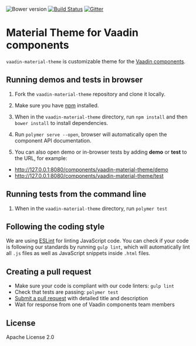![Bower version](https://img.shields.io/bower/v/vaadin-material-theme.svg)
[![Build Status](https://travis-ci.org/vaadin/vaadin-material-theme.svg?branch=master)](https://travis-ci.org/vaadin/vaadin-material-theme)
[![Gitter](https://badges.gitter.im/Join%20Chat.svg)](https://gitter.im/vaadin/web-components?utm_source=badge&utm_medium=badge&utm_campaign=pr-badge)

# Material Theme for Vaadin components

`vaadin-material-theme` is customizable theme for the [Vaadin components](https://vaadin.com/components).


## Running demos and tests in browser

1. Fork the `vaadin-material-theme` repository and clone it locally.

1. Make sure you have [npm](https://www.npmjs.com/) installed.

1. When in the `vaadin-material-theme` directory, run `npm install` and then `bower install` to install dependencies.

1. Run `polymer serve --open`, browser will automatically open the component API documentation.

1. You can also open demo or in-browser tests by adding **demo** or **test** to the URL, for example:

  - http://127.0.0.1:8080/components/vaadin-material-theme/demo
  - http://127.0.0.1:8080/components/vaadin-material-theme/test


## Running tests from the command line

1. When in the `vaadin-material-theme` directory, run `polymer test`


## Following the coding style

We are using [ESLint](http://eslint.org/) for linting JavaScript code. You can check if your code is following our standards by running `gulp lint`, which will automatically lint all `.js` files as well as JavaScript snippets inside `.html` files.


## Creating a pull request

  - Make sure your code is compliant with our code linters: `gulp lint`
  - Check that tests are passing: `polymer test`
  - [Submit a pull request](https://www.digitalocean.com/community/tutorials/how-to-create-a-pull-request-on-github) with detailed title and description
  - Wait for response from one of Vaadin components team members


## License

Apache License 2.0
